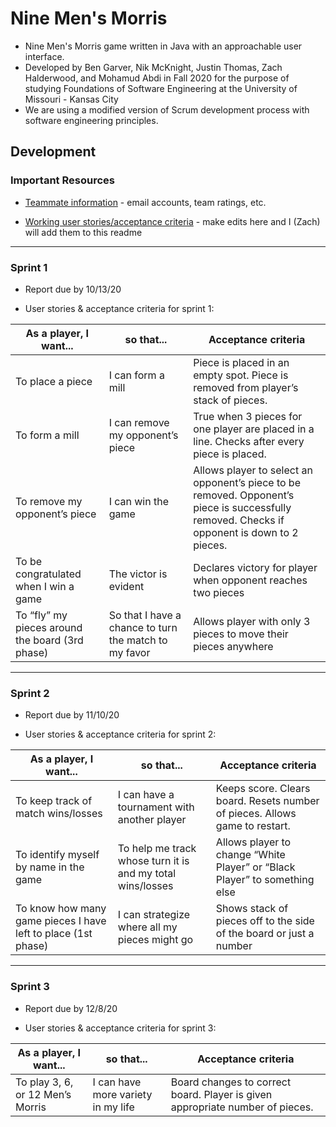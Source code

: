 # Nine Men's Morris
* Nine Men's Morris game written in Java with an approachable user interface.
* Developed by Ben Garver, Nik McKnight, Justin Thomas, Zach Halderwood, and Mohamud Abdi in Fall 2020 
  for the purpose of studying Foundations of Software Engineering at the University of Missouri - Kansas City
* We are using a modified version of Scrum development process with software engineering principles.

## Development


### Important Resources
* [Teammate information](https://docs.google.com/spreadsheets/d/1PJ_RM-YvW_qAZiJ6bzr4l55LJQOHZs0YiqlF0ZTopfk/edit?usp=sharing) - email accounts, team ratings, etc.

* [Working user stories/acceptance criteria](https://docs.google.com/document/d/1wG1Lhsdy2DjXby9DdlZFo-rdRNrqEKzk2iKe22Zv7IU/edit?usp=sharing) - make edits here and I (Zach) will add them to this readme

______________

### Sprint 1
* Report due by 10/13/20

* User stories & acceptance criteria for sprint 1:

As a player, I want... |    so that...    | Acceptance criteria
------------ | ------------- | -------------
To place a piece | I can form a mill | Piece is placed in an empty spot. Piece is removed from player’s stack of pieces.
To form a mill | I can remove my opponent’s piece	| True when 3 pieces for one player are placed in a line. Checks after every piece is placed.
To remove my opponent’s piece |	I can win the game |	Allows player to select an opponent’s piece to be removed. Opponent’s piece is successfully removed. Checks if opponent is down to 2 pieces.
To be congratulated when I win a game |	The victor is evident |	Declares victory for player when opponent reaches two pieces
To “fly” my pieces around the board (3rd phase) |	So that I have a chance to turn the match to my favor |	Allows player with only 3 pieces to move their pieces anywhere

______________

### Sprint 2
* Report due by 11/10/20

* User stories & acceptance criteria for sprint 2:

As a player, I want... |    so that...    | Acceptance criteria
------------ | ------------- | -------------
To keep track of match wins/losses |	I can have a tournament with another player	| Keeps score. Clears board. Resets number of pieces. Allows game to restart.
To identify myself by name in the game |	To help me track whose turn it is and my total wins/losses |	Allows player to change “White Player” or “Black Player” to something else
To know how many game pieces I have left to place (1st phase) |	I can strategize where all my pieces might go	| Shows stack of pieces off to the side of the board or just a number

______________

### Sprint 3
* Report due by 12/8/20

* User stories & acceptance criteria for sprint 3:

As a player, I want... |    so that...    | Acceptance criteria
------------ | ------------- | -------------
To play 3, 6, or 12 Men’s Morris |	I can have more variety in my life |	Board changes to correct board. Player is given appropriate number of pieces.

